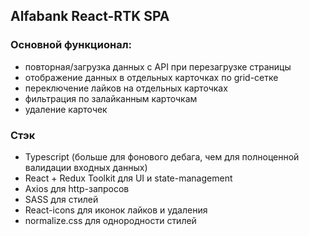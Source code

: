 ## Alfabank React-RTK SPA

### Основной функционал:
- повторная/загрузка данных с API при перезагрузке страницы
- отображение данных в отдельных карточках по grid-сетке
- переключение лайков на отдельных карточках
- фильтрация по залайканным карточкам
- удаление карточек

### Стэк
- Typescript (больше для фонового дебага, чем для полноценной валидации входных данных)
- React + Redux Toolkit для UI и state-management
- Axios для http-запросов
- SASS для стилей
- React-icons для иконок лайков и удаления
- normalize.css для однородности стилей
